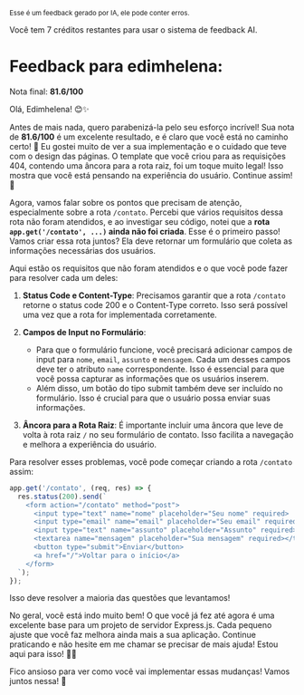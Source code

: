 <sup>Esse é um feedback gerado por IA, ele pode conter erros.</sup>

Você tem 7 créditos restantes para usar o sistema de feedback AI.

# Feedback para edimhelena:

Nota final: **81.6/100**

Olá, Edimhelena! 😊✨ 

Antes de mais nada, quero parabenizá-la pelo seu esforço incrível! Sua nota de **81.6/100** é um excelente resultado, e é claro que você está no caminho certo! 🎉 Eu gostei muito de ver a sua implementação e o cuidado que teve com o design das páginas. O template que você criou para as requisições 404, contendo uma âncora para a rota raiz, foi um toque muito legal! Isso mostra que você está pensando na experiência do usuário. Continue assim! 🚀

Agora, vamos falar sobre os pontos que precisam de atenção, especialmente sobre a rota `/contato`. Percebi que vários requisitos dessa rota não foram atendidos, e ao investigar seu código, notei que a **rota `app.get('/contato', ...)` ainda não foi criada**. Esse é o primeiro passo! Vamos criar essa rota juntos? Ela deve retornar um formulário que coleta as informações necessárias dos usuários.

Aqui estão os requisitos que não foram atendidos e o que você pode fazer para resolver cada um deles:

1. **Status Code e Content-Type**: Precisamos garantir que a rota `/contato` retorne o status code 200 e o Content-Type correto. Isso será possível uma vez que a rota for implementada corretamente.

2. **Campos de Input no Formulário**: 
   - Para que o formulário funcione, você precisará adicionar campos de input para `nome`, `email`, `assunto` e `mensagem`. Cada um desses campos deve ter o atributo `name` correspondente. Isso é essencial para que você possa capturar as informações que os usuários inserem.
   - Além disso, um botão do tipo submit também deve ser incluído no formulário. Isso é crucial para que o usuário possa enviar suas informações.

3. **Âncora para a Rota Raiz**: É importante incluir uma âncora que leve de volta à rota raiz `/` no seu formulário de contato. Isso facilita a navegação e melhora a experiência do usuário.

Para resolver esses problemas, você pode começar criando a rota `/contato` assim:

```javascript
app.get('/contato', (req, res) => {
  res.status(200).send(`
    <form action="/contato" method="post">
      <input type="text" name="nome" placeholder="Seu nome" required>
      <input type="email" name="email" placeholder="Seu email" required>
      <input type="text" name="assunto" placeholder="Assunto" required>
      <textarea name="mensagem" placeholder="Sua mensagem" required></textarea>
      <button type="submit">Enviar</button>
      <a href="/">Voltar para o início</a>
    </form>
  `);
});
```

Isso deve resolver a maioria das questões que levantamos!

No geral, você está indo muito bem! O que você já fez até agora é uma excelente base para um projeto de servidor Express.js. Cada pequeno ajuste que você faz melhora ainda mais a sua aplicação. Continue praticando e não hesite em me chamar se precisar de mais ajuda! Estou aqui para isso! 💪😊

Fico ansioso para ver como você vai implementar essas mudanças! Vamos juntos nessa! 🚀